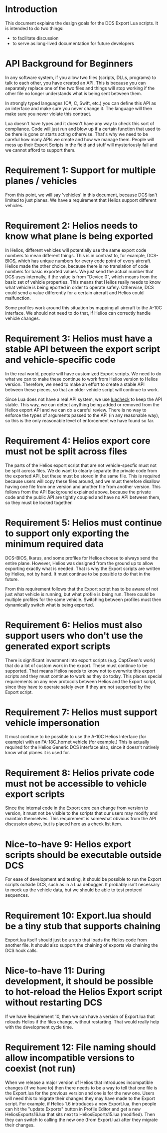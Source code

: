 # Introduction 

This document explains the design goals for the DCS Export Lua scripts.  It is intended to do two things:
* to facilitate discussion
* to serve as long-lived documentation for future developers

# API Background for Beginners
In any software system, if you allow two files (scripts, DLLs, programs) to talk to each other, you have created an API.  This is because you can separately replace one of the two files and things will stop working if the other file no longer understands what is being sent between them.

In strongly typed languages (C#, C, Swift, etc.) you can define this API as an interface and make sure you never change it.  The language will then make sure you never violate this contract.

Lua doesn't have types and it doesn't have any way to check this sort of compliance.  Code will just run and blow up if a certain function that used to be there is gone or starts acting otherwise.  That's why we need to be careful how many APIs we create and how we manage them.  People will mess up their Export Scripts in the field and stuff will mysteriously fail and we cannot afford to support them.

# Requirement 1: Support for multiple planes / vehicles
From this point, we will say 'vehicles' in this document, because DCS isn't limited to just planes.  We have a requirement that Helios support different vehicles.

# Requirement 2: Helios needs to know what plane is being exported
In Helios, different vehicles will potentially use the same export code numbers to mean different things.  This is in contrast to, for example, DCS-BIOS, which has unique numbers for every code point of every aircraft.  Helios made the other choice, because there is no translation of code numbers for basic exported values.  We just send the actual number that DCS uses internally, if the value is from "Device 0", which means from the basic set of vehicle properties.  This means that Helios really needs to know what vehicle is being eported in order to operate safely.   Otherwise, DCS could send a value differently for a certain aircraft and Helios could malfunction.

Some profiles work around this situation by mapping all aircraft to the A-10C interface.  We should not need to do that, if Helios can correctly handle vehicle changes.  

# Requirement 3: Helios must have a stable API between the export script and vehicle-specific code
In the real world, people will have customized Export scripts.  We need to do what we can to make these continue to work from Helios version to Helios version.  Therefore, we need to make an effort to create a stable API between these pieces, so that an older vehicle script will continue to work.

Since Lua does not have a real API system, we use [luacheck](https://github.com/mpeterv/luacheck) to keep the API stable.  This way, we can detect anything being added or removed from the Helios export API and we can do a careful review.  There is no way to enforce the types of arguments passed to the API (in any reasonable way), so this is the only reasonable level of enforcement we have found so far. 

# Requirement 4: Helios export core must not be split across files
The parts of the Helios export script that are not vehicle-specfic must not be split across files.  We do want to clearly separate the private code from the exported API, but these must be stored in the same file.  This is required because users will copy these files around, and we must therefore disallow having one file from one version and another file from another version.  This follows from the API Background explained above, because the private code and the public API are tightly coupled and have no API between them, so they must be locked together.

# Requirement 5: Helios must continue to support only exporting the minimum required data
DCS-BIOS, Ikarus, and some profiles for Helios choose to always send the entire plane. However, Helios was designed from the ground up to allow exporting exactly what is needed.  That is why the Export scripts are written by Helios, not by hand.  It must continue to be possible to do that in the future.  

From this requirement follows that the Export script has to be aware of not just what vehicle is running, but what profile is being run.  There could be multiple profiles for the same vehicle.  Switching between profiles must then dynamically switch what is being exported.

# Requirement 6: Helios must also support users who don't use the generated export scripts
There is significant investment into export scripts (e.g. CaptZeen's work) that do a lot of custom work in the export.  These must continue to be supported.  That means Helios needs to know not to overwrite this export scripts and they must continue to work as they do today.  This places special requirements on any new protocols between Helios and the Export script, since they have to operate safely even if they are not supported by the Export script.

# Requirement 7: Helios must support vehicle impersonation
It must continue to be possible to use the A-10C Helios Interface (for example) with an FA-18C_hornet vehicle (for example.)  This is actually required for the Helios Generic DCS interface also, since it doesn't natively know what planes it is used for. 

# Requirement 8: Helios private code must not be accessible to vehicle export scripts
Since the internal code in the Export core can change from version to version, it must not be visible to the scripts that our users may modify and maintain themselves.  This requirement is somewhat obvious from the API discussion above, but is placed here as a check list item.

# Nice-to-have 9: Helios export scripts should be executable outside DCS
For ease of development and testing, it should be possible to run the Export scripts outside DCS, such as in a Lua debugger.  It probably isn't necessary to mock up the vehicle data, but we should be able to test protocol sequences.

# Requirement 10: Export.lua should be a tiny stub that supports chaining
Export.lua itself should just be a stub that loads the Helios code from another file.  It should also support the chaining of exports via chaining the DCS hook calls. 

# Nice-to-have 11: During development, it should be possible to hot-reload the Helios Export script without restarting DCS
If we have Requirement 10, then we can have a version of Export.lua that reloads Helios if the files change, without restarting.  That would really help with the development cycle time.

# Requirement 12: File naming should allow incompatible versions to coexist (not run)
When we release a major version of Helios that introduces incompatible changes (if we have to) then there needs to be a way to tell that one file is the Export.lua for the previous version and one is for the new one.  Users will need this to migrate their changes they may have made to the Export script.  For example, if Helios 1.6 introduces a new Export.lua, then people can hit the "update Exports" button in Profile Editor and get a new HeliosExports16.lua that sits next to HeliosExports15.lua (modified).  Then they can switch to calling the new one (from Export.lua) after they migrate their changes.
